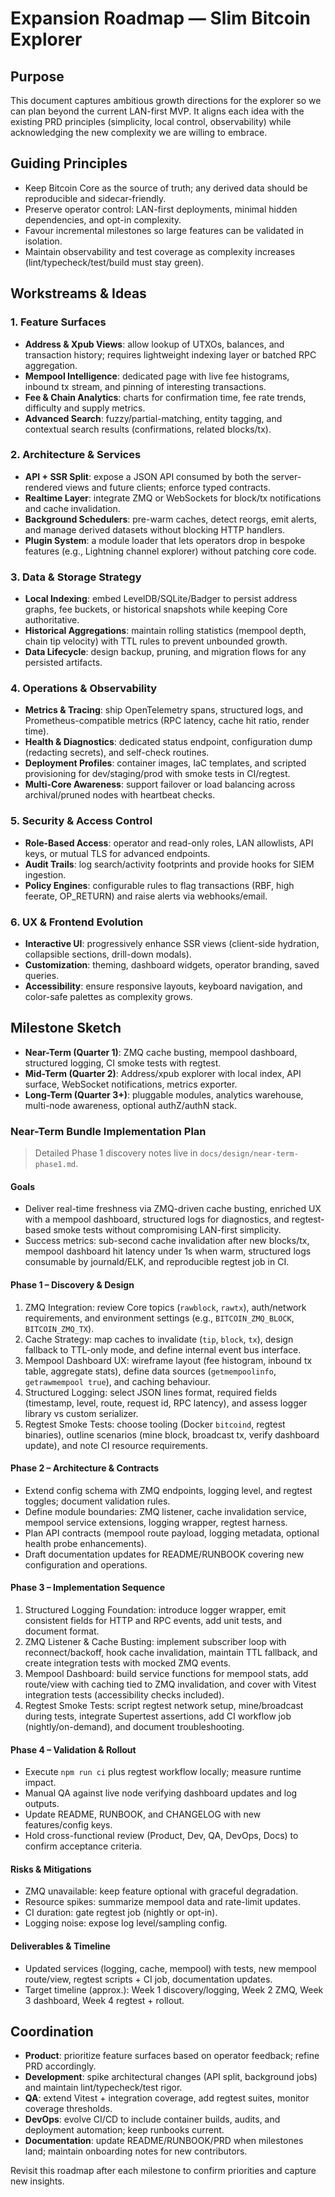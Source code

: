 # Expansion Roadmap — Slim Bitcoin Explorer

## Purpose
This document captures ambitious growth directions for the explorer so we can plan beyond the current LAN-first MVP. It aligns each idea with the existing PRD principles (simplicity, local control, observability) while acknowledging the new complexity we are willing to embrace.

## Guiding Principles
- Keep Bitcoin Core as the source of truth; any derived data should be reproducible and sidecar-friendly.
- Preserve operator control: LAN-first deployments, minimal hidden dependencies, and opt-in complexity.
- Favour incremental milestones so large features can be validated in isolation.
- Maintain observability and test coverage as complexity increases (lint/typecheck/test/build must stay green).

## Workstreams & Ideas

### 1. Feature Surfaces
- **Address & Xpub Views**: allow lookup of UTXOs, balances, and transaction history; requires lightweight indexing layer or batched RPC aggregation.
- **Mempool Intelligence**: dedicated page with live fee histograms, inbound tx stream, and pinning of interesting transactions.
- **Fee & Chain Analytics**: charts for confirmation time, fee rate trends, difficulty and supply metrics.
- **Advanced Search**: fuzzy/partial-matching, entity tagging, and contextual search results (confirmations, related blocks/tx).

### 2. Architecture & Services
- **API + SSR Split**: expose a JSON API consumed by both the server-rendered views and future clients; enforce typed contracts.
- **Realtime Layer**: integrate ZMQ or WebSockets for block/tx notifications and cache invalidation.
- **Background Schedulers**: pre-warm caches, detect reorgs, emit alerts, and manage derived datasets without blocking HTTP handlers.
- **Plugin System**: a module loader that lets operators drop in bespoke features (e.g., Lightning channel explorer) without patching core code.

### 3. Data & Storage Strategy
- **Local Indexing**: embed LevelDB/SQLite/Badger to persist address graphs, fee buckets, or historical snapshots while keeping Core authoritative.
- **Historical Aggregations**: maintain rolling statistics (mempool depth, chain tip velocity) with TTL rules to prevent unbounded growth.
- **Data Lifecycle**: design backup, pruning, and migration flows for any persisted artifacts.

### 4. Operations & Observability
- **Metrics & Tracing**: ship OpenTelemetry spans, structured logs, and Prometheus-compatible metrics (RPC latency, cache hit ratio, render time).
- **Health & Diagnostics**: dedicated status endpoint, configuration dump (redacting secrets), and self-check routines.
- **Deployment Profiles**: container images, IaC templates, and scripted provisioning for dev/staging/prod with smoke tests in CI/regtest.
- **Multi-Core Awareness**: support failover or load balancing across archival/pruned nodes with heartbeat checks.

### 5. Security & Access Control
- **Role-Based Access**: operator and read-only roles, LAN allowlists, API keys, or mutual TLS for advanced endpoints.
- **Audit Trails**: log search/activity footprints and provide hooks for SIEM ingestion.
- **Policy Engines**: configurable rules to flag transactions (RBF, high feerate, OP_RETURN) and raise alerts via webhooks/email.

### 6. UX & Frontend Evolution
- **Interactive UI**: progressively enhance SSR views (client-side hydration, collapsible sections, drill-down modals).
- **Customization**: theming, dashboard widgets, operator branding, saved queries.
- **Accessibility**: ensure responsive layouts, keyboard navigation, and color-safe palettes as complexity grows.

## Milestone Sketch
- **Near-Term (Quarter 1)**: ZMQ cache busting, mempool dashboard, structured logging, CI smoke tests with regtest.
- **Mid-Term (Quarter 2)**: Address/xpub explorer with local index, API surface, WebSocket notifications, metrics exporter.
- **Long-Term (Quarter 3+)**: pluggable modules, analytics warehouse, multi-node awareness, optional authZ/authN stack.

### Near-Term Bundle Implementation Plan
> Detailed Phase 1 discovery notes live in `docs/design/near-term-phase1.md`.

#### Goals
- Deliver real-time freshness via ZMQ-driven cache busting, enriched UX with a mempool dashboard, structured logs for diagnostics, and regtest-based smoke tests without compromising LAN-first simplicity.
- Success metrics: sub-second cache invalidation after new blocks/tx, mempool dashboard hit latency under 1s when warm, structured logs consumable by journald/ELK, and reproducible regtest job in CI.

#### Phase 1 – Discovery & Design
1. ZMQ Integration: review Core topics (`rawblock`, `rawtx`), auth/network requirements, and environment settings (e.g., `BITCOIN_ZMQ_BLOCK`, `BITCOIN_ZMQ_TX`).
2. Cache Strategy: map caches to invalidate (`tip`, `block`, `tx`), design fallback to TTL-only mode, and define internal event bus interface.
3. Mempool Dashboard UX: wireframe layout (fee histogram, inbound tx table, aggregate stats), define data sources (`getmempoolinfo`, `getrawmempool true`), and caching behaviour.
4. Structured Logging: select JSON lines format, required fields (timestamp, level, route, request id, RPC latency), and assess logger library vs custom serializer.
5. Regtest Smoke Tests: choose tooling (Docker `bitcoind`, regtest binaries), outline scenarios (mine block, broadcast tx, verify dashboard update), and note CI resource requirements.

#### Phase 2 – Architecture & Contracts
- Extend config schema with ZMQ endpoints, logging level, and regtest toggles; document validation rules.
- Define module boundaries: ZMQ listener, cache invalidation service, mempool service extensions, logging wrapper, regtest harness.
- Plan API contracts (mempool route payload, logging metadata, optional health probe enhancements).
- Draft documentation updates for README/RUNBOOK covering new configuration and operations.

#### Phase 3 – Implementation Sequence
1. Structured Logging Foundation: introduce logger wrapper, emit consistent fields for HTTP and RPC events, add unit tests, and document format.
2. ZMQ Listener & Cache Busting: implement subscriber loop with reconnect/backoff, hook cache invalidation, maintain TTL fallback, and create integration tests with mocked ZMQ events.
3. Mempool Dashboard: build service functions for mempool stats, add route/view with caching tied to ZMQ invalidation, and cover with Vitest integration tests (accessibility checks included).
4. Regtest Smoke Tests: script regtest network setup, mine/broadcast during tests, integrate Supertest assertions, add CI workflow job (nightly/on-demand), and document troubleshooting.

#### Phase 4 – Validation & Rollout
- Execute `npm run ci` plus regtest workflow locally; measure runtime impact.
- Manual QA against live node verifying dashboard updates and log outputs.
- Update README, RUNBOOK, and CHANGELOG with new features/config keys.
- Hold cross-functional review (Product, Dev, QA, DevOps, Docs) to confirm acceptance criteria.

#### Risks & Mitigations
- ZMQ unavailable: keep feature optional with graceful degradation.
- Resource spikes: summarize mempool data and rate-limit updates.
- CI duration: gate regtest job (nightly or opt-in).
- Logging noise: expose log level/sampling config.

#### Deliverables & Timeline
- Updated services (logging, cache, mempool) with tests, new mempool route/view, regtest scripts + CI job, documentation updates.
- Target timeline (approx.): Week 1 discovery/logging, Week 2 ZMQ, Week 3 dashboard, Week 4 regtest + rollout.

## Coordination
- **Product**: prioritize feature surfaces based on operator feedback; refine PRD accordingly.
- **Development**: spike architectural changes (API split, background jobs) and maintain lint/typecheck/test rigor.
- **QA**: extend Vitest + integration coverage, add regtest suites, monitor coverage thresholds.
- **DevOps**: evolve CI/CD to include container builds, audits, and deployment automation; keep runbooks current.
- **Documentation**: update README/RUNBOOK/PRD when milestones land; maintain onboarding notes for new contributors.

Revisit this roadmap after each milestone to confirm priorities and capture new insights.
